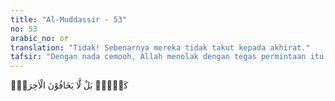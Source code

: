 ```yaml
---
title: "Al-Muddassir - 53"
no: 53
arabic_no: ٥٣
translation: "Tidak! Sebenarnya mereka tidak takut kepada akhirat."
tafsir: "Dengan nada cemooh, Allah menolak dengan tegas permintaan itu, sebab sebenarnya mereka tidak takut kepada hari akhirat. Artinya Allah tidak akan mengabulkan tuntutan mereka. Allah tidak akan menurunkan kitab dari langit khusus buat mereka.\n\nAllah mengatakan dengan tegas bahwa sesungguhnya yang membuat jiwa mereka kasar, akhlak mereka jahat, penglihatan mereka tertutup, dan pendengaran mereka tersumbat dari kebenaran, adalah karena tidak percaya kepada hari akhirat dengan segala kedahsyatannya.\n\nAndaikata permintaan mereka itu dikabulkan, tentu masih banyak permintaan-permintaan lain menyusul, sekadar menunjukkan iktikad mereka yang tidak baik kepada Islam. Sebab sudah cukup banyak dalil dan bukti-bukti kebenaran Nabi Muhammad untuk mereka. Lalu mereka minta kebenaran Nabi Muhammad buat mereka dan meminta lagi tambahan lain yang tidak pantas diminta, permintaan yang tidak berarti sama sekali."
---
```


كَلَّاۗ بَلْ لَّا يَخَافُوْنَ الْاٰخِرَةَۗ
